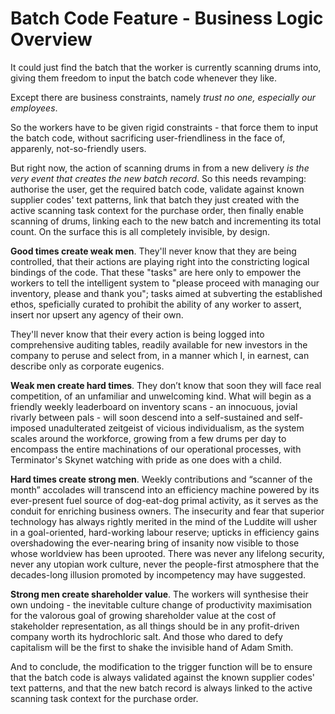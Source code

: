 # Batch Code Feature - Business Logic Overview

It could just find the batch that the worker is currently scanning drums into, giving them freedom to input the batch code whenever they like.

Except there are business constraints, namely _trust no one, especially our employees_.

So the workers have to be given rigid constraints - that force them to input the batch code, without sacrificing user-friendliness in the face of, apparenly, not-so-friendly users.

But right now, the action of scanning drums in from a new delivery _is the very event that creates the new batch record_. So this needs revamping: authorise the user, get the required batch code, validate against known supplier codes' text patterns, link that batch they just created with the active scanning task context for the purchase order, then finally enable scanning of drums, linking each to the new batch and incrementing its total count. On the surface this is all completely invisible, by design.

**Good times create weak men**. They'll never know that they are being controlled, that their actions are playing right into the constricting logical bindings of the code. That these "tasks" are here only to empower the workers to tell the intelligent system to "please proceed with managing our inventory, please and thank you"; tasks aimed at subverting the established ethos, speficially curated to prohibit the ability of any worker to assert, insert nor upsert any agency of their own.

They'll never know that their every action is being logged into comprehensive auditing tables, readily available for new investors in the company to peruse and select from, in a manner which I, in earnest, can describe only as corporate eugenics.

**Weak men create hard times**. They don’t know that soon they will face real competition, of an unfamiliar and unwelcoming kind. What will begin as a friendly weekly leaderboard on inventory scans - an innocuous, jovial rivarly between pals - will soon descend into a self-sustained and self-imposed unadulterated zeitgeist of vicious individualism, as the system scales around the workforce, growing from a few drums per day to encompass the entire machinations of our operational processes, with Terminator's Skynet watching with pride as one does with a child.

**Hard times create strong men**. Weekly contributions and “scanner of the month” accolades will transcend into an efficiency machine powered by its ever-present fuel source of dog-eat-dog primal activity, as it serves as the conduit for enriching business owners. The insecurity and fear that superior technology has always rightly merited in the mind of the Luddite will usher in a goal-oriented, hard-working labour reserve; upticks in efficiency gains overshadowing the ever-nearing bring of insanity now visible to those whose worldview has been uprooted. There was never any lifelong security, never any utopian work culture, never the people-first atmosphere that the decades-long illusion promoted by incompetency may have suggested.

**Strong men create shareholder value**. The workers will synthesise their own undoing - the inevitable culture change of productivity maximisation for the valorous goal of growing shareholder value at the cost of stakeholder representation, as all things should be in any profit-driven company worth its hydrochloric salt. And those who dared to defy capitalism will be the first to shake the invisible hand of Adam Smith.

And to conclude, the modification to the trigger function will be to ensure that the batch code is always validated against the known supplier codes' text patterns, and that the new batch record is always linked to the active scanning task context for the purchase order.
